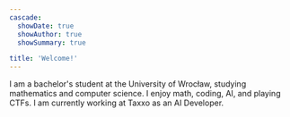 ```yaml
---
cascade:
  showDate: true
  showAuthor: true
  showSummary: true

title: 'Welcome!'
---
```


I am a bachelor's student at the University of Wrocław, studying mathematics and computer science. I enjoy math, coding, AI, and playing CTFs. I am currently working at Taxxo as an AI Developer.